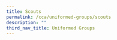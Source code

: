 ```yaml
---
title: Scouts
permalink: /cca/uniformed-groups/scouts
description: ""
third_nav_title: Uniformed Groups
---
```

